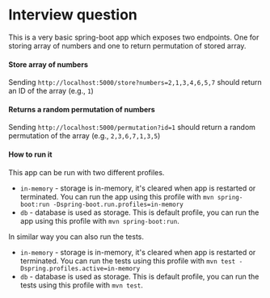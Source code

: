 Interview question
==================

This is a very basic spring-boot app which exposes two endpoints. One for storing array of numbers and one
to return permutation of stored array.

#### Store array of numbers
Sending `http://localhost:5000/store?numbers=2,1,3,4,6,5,7` should 
return an ID of the array (e.g., `1`)
#### Returns a random permutation of numbers
Sending `http://localhost:5000/permutation?id=1` should return 
a random permutation of the array (e.g., `2,3,6,7,1,3,5`)

#### How to run it
This app can be run with two different profiles.
* `in-memory` - storage is in-memory, it's cleared when app is restarted or terminated. You can run the app using this
profile with `mvn spring-boot:run -Dspring-boot.run.profiles=in-memory`
* `db` - database is used as storage. This is default profile, you can run the app using this profile with
 `mvn spring-boot:run`.
 
In similar way you can also run the tests.
 * `in-memory` - storage is in-memory, it's cleared when app is restarted or terminated. You can run the tests using this
   profile with `mvn test -Dspring.profiles.active=in-memory`
* `db` - database is used as storage. This is default profile, you can run the tests using this profile with
 `mvn test`.

